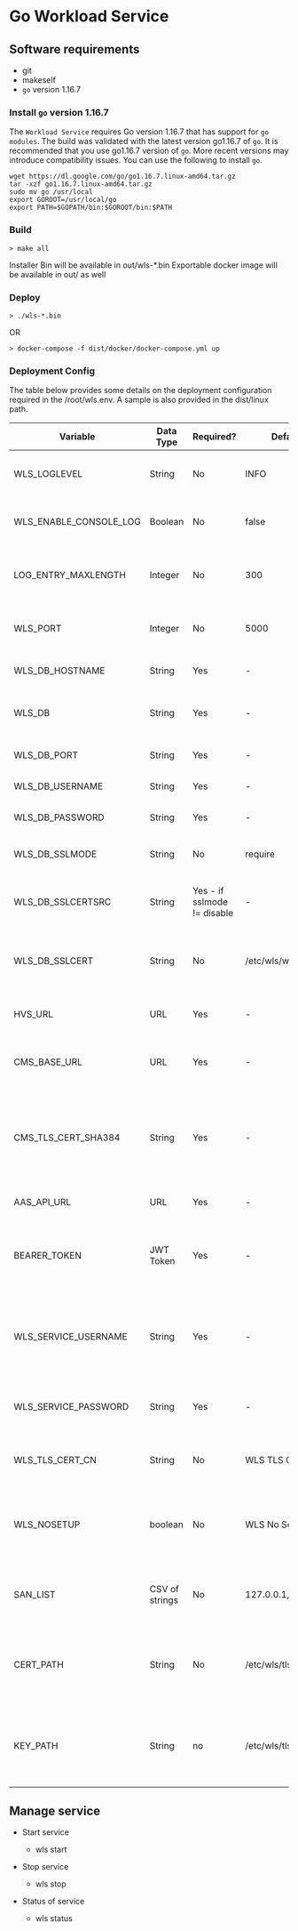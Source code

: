 # Go Workload Service

## Software requirements

- git
- makeself
- `go` version 1.16.7

### Install `go` version 1.16.7

The `Workload Service` requires Go version 1.16.7 that has support for `go modules`. The build was validated with the latest version go1.16.7 of `go`. It is recommended that you use go1.16.7 version of `go`. More recent versions may introduce compatibility issues. You can use the following to install `go`.

```shell
wget https://dl.google.com/go/go1.16.7.linux-amd64.tar.gz
tar -xzf go1.16.7.linux-amd64.tar.gz
sudo mv go /usr/local
export GOROOT=/usr/local/go
export PATH=$GOPATH/bin:$GOROOT/bin:$PATH
```

### Build

```console
> make all
```

Installer Bin will be available in out/wls-*.bin Exportable docker image will be available in out/ as well

### Deploy

```console
> ./wls-*.bin
```

OR

```console
> docker-compose -f dist/docker/docker-compose.yml up
```

### Deployment Config

The table below provides some details on the deployment configuration required in the /root/wls.env. A sample is also provided in the dist/linux path.

Variable               | Data Type      | Required?                   | Default Value                          | Description                                                                      | Example
---------------------- | -------------- | --------------------------- | -------------------------------------- | -------------------------------------------------------------------------------- | -------------------------------------------------------
WLS_LOGLEVEL           | String         | No                          | INFO                                   | Logging level of the Workload Service                                            | Info/Error/Debug
WLS_ENABLE_CONSOLE_LOG | Boolean        | No                          | false                                  | If set to true, logs will printed on console                                     | true
LOG_ENTRY_MAXLENGTH    | Integer        | No                          | 300                                    | Maximum length of a log entry for Workload Service                               | 500
WLS_PORT               | Integer        | No                          | 5000                                   | Listener Port of the Workload Service                                            | 5000
WLS_DB_HOSTNAME        | String         | Yes                         | -                                      | Hostname for Postgres DB instance                                                | localhost
WLS_DB                 | String         | Yes                         | -                                      | Database schema name for WLS                                                     | wls_pgdb
WLS_DB_PORT            | String         | Yes                         | -                                      | Postgres DB connection Port                                                      | 5432
WLS_DB_USERNAME        | String         | Yes                         | -                                      | Postgres DB username                                                             | wlsDbUser
WLS_DB_PASSWORD        | String         | Yes                         | -                                      | Password for Postgres DB                                                         | wlsDbPassword
WLS_DB_SSLMODE         | String         | No                          | require                                | DB SSL Connection Mode                                                           | disable/required/prefer/verify-ca/verify-full
WLS_DB_SSLCERTSRC      | String         | Yes - if sslmode != disable | -                                      | Source file path to TLS cert for Postgres instance                               | wlsDbPassword
WLS_DB_SSLCERT         | String         | No                          | /etc/wls/wlsdbsslcert.pem | Target File path to TLS cert for Postgres instance                               |
HVS_URL                | URL            | Yes                         | -                                      | Host Verification Service Endpoint                                               | <https://hvs.example.com:8443:/mtwilson/v2/>
CMS_BASE_URL           | URL            | Yes                         | -                                      | Cert Management Service Endpoint                                                 | <https://certservice.example.com:8445:/cms/v1/>
CMS_TLS_CERT_SHA384    | String         | Yes                         | -                                      | Sha384 Hash value of the CMS TLS Certificate - required to validate CMS TLS cert |
AAS_API_URL            | URL            | Yes                         | -                                      | AAS Endpoint                                                                     | <https://authservice.example.com:8444/aas>
BEARER_TOKEN           | JWT Token      | Yes                         | -                                      | JWT token from AAS containing roles required by WLS for setup tasks              |
WLS_SERVICE_USERNAME   | String         | Yes                         | -                                      | Username in AAS which has the relevant roles assigned for WLS                    | admin@wls
WLS_SERVICE_PASSWORD   | String         | Yes                         | -                                      | Password for AAS user account assigned to WLS                                    | wlsAdminPassword
WLS_TLS_CERT_CN        | String         | No                          | WLS TLS Certificate                    | Common Name in WLS TLS Certificate                                               | Acme Inc Enterprise Workload Service Instance
WLS_NOSETUP            | boolean        | No                          | WLS No Setup Flag                      | If set to "true" the setup tasks are skipped, else the setup tasks are skipped   | true/false
SAN_LIST               | CSV of strings | No                          | 127.0.0.1,localhost                    | List of FQDNs to be added on Cert Request to CMS                                 | wls.example.com,workloadserivce.example.com
CERT_PATH              | String         | No                          | /etc/wls/tls-cert.pem     | Filesystem path where the CA certificates will be downloaded from CMS            |
KEY_PATH               | String         | no                          | /etc/wls/tls.key          | Filesystem path where the SAML verification key from HVS will be stored          |

## Manage service

- Start service

  - wls start

- Stop service

  - wls stop

- Status of service

  - wls status
